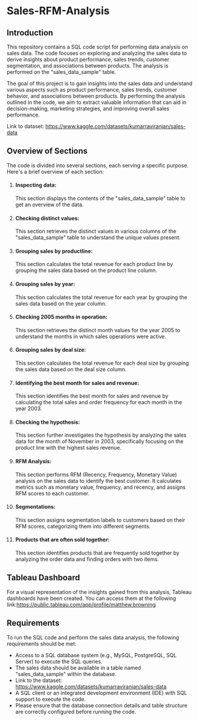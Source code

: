 # Sales-RFM-Analysis

## Introduction
This repository contains a SQL code script for performing data analysis on sales data. The code focuses on exploring and analyzing the sales data to derive insights about product performance, sales trends, customer segmentation, and associations between products. The analysis is performed on the "sales_data_sample" table.

The goal of this project is to gain insights into the sales data and understand various aspects such as product performance, sales trends, customer behavior, and associations between products. By performing the analysis outlined in the code, we aim to extract valuable information that can aid in decision-making, marketing strategies, and improving overall sales performance.

Link to dataset: https://www.kaggle.com/datasets/kumarraviranjan/sales-data

## Overview of Sections
The code is divided into several sections, each serving a specific purpose. Here's a brief overview of each section:

1. <h4>Inspecting data:</h4>This section displays the contents of the "sales_data_sample" table to get an overview of the data.

2. <h4>Checking distinct values:</h4> This section retrieves the distinct values in various columns of the "sales_data_sample" table to understand the unique values present.

3. <h4>Grouping sales by productline:</h4> This section calculates the total revenue for each product line by grouping the sales data based on the product line column.

4. <h4>Grouping sales by year:</h4> This section calculates the total revenue for each year by grouping the sales data based on the year column.

5. <h4>Checking 2005 months in operation:</h4> This section retrieves the distinct month values for the year 2005 to understand the months in which sales operations were active.

6. <h4>Grouping sales by deal size:</h4> This section calculates the total revenue for each deal size by grouping the sales data based on the deal size column.

7. <h4>Identifying the best month for sales and revenue:</h4> This section identifies the best month for sales and revenue by calculating the total sales and order frequency for each month in the year 2003.

8. <h4>Checking the hypothesis:</h4> This section further investigates the hypothesis by analyzing the sales data for the month of November in 2003, specifically focusing on the product line with the highest sales revenue.

9. <h4>RFM Analysis:</h4> This section performs RFM (Recency, Frequency, Monetary Value) analysis on the sales data to identify the best customer. It calculates metrics such as monetary value, frequency, and recency, and assigns RFM scores to each customer.

10. <h4>Segmentations:</h4> This section assigns segmentation labels to customers based on their RFM scores, categorizing them into different segments.

11. <h4>Products that are often sold together:</h4> This section identifies products that are frequently sold together by analyzing the order data and finding orders with two items.

## Tableau Dashboard
For a visual representation of the insights gained from this analysis, Tableau dashboards have been created. You can access them at the following link:https://public.tableau.com/app/profile/matthew.browning

## Requirements
To run the SQL code and perform the sales data analysis, the following requirements should be met:

- Access to a SQL database system (e.g., MySQL, PostgreSQL, SQL Server) to execute the SQL queries.
- The sales data should be available in a table named "sales_data_sample" within the database.
- Link to the dataset: https://www.kaggle.com/datasets/kumarraviranjan/sales-data
- A SQL client or an integrated development environment (IDE) with SQL support to execute the code.
- Please ensure that the database connection details and table structure are correctly configured before running the code.
